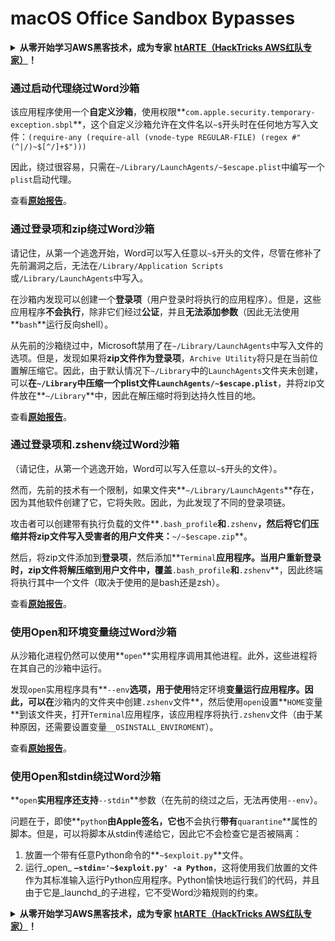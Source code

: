 # macOS Office Sandbox Bypasses

<details>

<summary><strong>从零开始学习AWS黑客技术，成为专家</strong> <a href="https://training.hacktricks.xyz/courses/arte"><strong>htARTE（HackTricks AWS红队专家）</strong></a><strong>！</strong></summary>

支持HackTricks的其他方式：

* 如果您想看到您的**公司在HackTricks中做广告**或**下载PDF格式的HackTricks**，请查看[**订阅计划**](https://github.com/sponsors/carlospolop)!
* 获取[**官方PEASS和HackTricks周边产品**](https://peass.creator-spring.com)
* 探索[**PEASS家族**](https://opensea.io/collection/the-peass-family)，我们独家的[**NFTs**](https://opensea.io/collection/the-peass-family)收藏品
* **加入** 💬 [**Discord群**](https://discord.gg/hRep4RUj7f) 或 [**电报群**](https://t.me/peass) 或在**Twitter**上关注我们 🐦 [**@carlospolopm**](https://twitter.com/hacktricks_live)**。**
* 通过向[**HackTricks**](https://github.com/carlospolop/hacktricks)和[**HackTricks Cloud**](https://github.com/carlospolop/hacktricks-cloud) github仓库提交PR来分享您的黑客技巧。

</details>

### 通过启动代理绕过Word沙箱

该应用程序使用一个**自定义沙箱**，使用权限**`com.apple.security.temporary-exception.sbpl`**，这个自定义沙箱允许在文件名以`~$`开头时在任何地方写入文件：`(require-any (require-all (vnode-type REGULAR-FILE) (regex #"(^|/)~$[^/]+$")))`

因此，绕过很容易，只需在`~/Library/LaunchAgents/~$escape.plist`中编写一个`plist`启动代理。

查看[**原始报告**](https://www.mdsec.co.uk/2018/08/escaping-the-sandbox-microsoft-office-on-macos/)。

### 通过登录项和zip绕过Word沙箱

请记住，从第一个逃逸开始，Word可以写入任意以`~$`开头的文件，尽管在修补了先前漏洞之后，无法在`/Library/Application Scripts`或`/Library/LaunchAgents`中写入。

在沙箱内发现可以创建一个**登录项**（用户登录时将执行的应用程序）。但是，这些应用程序**不会执行**，除非它们经过**公证**，并且**无法添加参数**（因此无法使用**`bash`**运行反向shell）。

从先前的沙箱绕过中，Microsoft禁用了在`~/Library/LaunchAgents`中写入文件的选项。但是，发现如果将**zip文件作为登录项**，`Archive Utility`将只是在当前位置解压缩它。因此，由于默认情况下`~/Library`中的`LaunchAgents`文件夹未创建，可以**在`~/Library`中压缩一个plist文件`LaunchAgents/~$escape.plist`**，并将zip文件放在**`~/Library`**中，因此在解压缩时将到达持久性目的地。

查看[**原始报告**](https://objective-see.org/blog/blog_0x4B.html)。

### 通过登录项和.zshenv绕过Word沙箱

（请记住，从第一个逃逸开始，Word可以写入任意以`~$`开头的文件）。

然而，先前的技术有一个限制，如果文件夹**`~/Library/LaunchAgents`**存在，因为其他软件创建了它，它将失败。因此，为此发现了不同的登录项链。

攻击者可以创建带有执行负载的文件**`.bash_profile`**和**`.zshenv`**，然后将它们压缩并将zip文件写入受害者的用户文件夹：**`~/~$escape.zip`**。

然后，将zip文件添加到**登录项**，然后添加**`Terminal`**应用程序。当用户重新登录时，zip文件将解压缩到用户文件中，覆盖**`.bash_profile`**和**`.zshenv`**，因此终端将执行其中一个文件（取决于使用的是bash还是zsh）。

查看[**原始报告**](https://desi-jarvis.medium.com/office365-macos-sandbox-escape-fcce4fa4123c)。

### 使用Open和环境变量绕过Word沙箱

从沙箱化进程仍然可以使用**`open`**实用程序调用其他进程。此外，这些进程将在其自己的沙箱中运行。

发现`open`实用程序具有**`--env`**选项，用于使用**特定环境**变量运行应用程序。因此，可以在**沙箱内的文件夹中创建`.zshenv`文件**，然后使用`open`设置**`HOME`变量**到该文件夹，打开`Terminal`应用程序，该应用程序将执行`.zshenv`文件（由于某种原因，还需要设置变量`__OSINSTALL_ENVIROMENT`）。

查看[**原始报告**](https://perception-point.io/blog/technical-analysis-of-cve-2021-30864/)。

### 使用Open和stdin绕过Word沙箱

**`open`**实用程序还支持**`--stdin`**参数（在先前的绕过之后，无法再使用`--env`）。

问题在于，即使**`python`**由Apple签名，它也**不会执行**带有**`quarantine`**属性的脚本。但是，可以将脚本从stdin传递给它，因此它不会检查它是否被隔离：&#x20;

1. 放置一个带有任意Python命令的**`~$exploit.py`**文件。
2. 运行_open_ **`–stdin='~$exploit.py' -a Python`**，这将使用我们放置的文件作为其标准输入运行Python应用程序。Python愉快地运行我们的代码，并且由于它是_launchd_的子进程，它不受Word沙箱规则的约束。

<details>

<summary><strong>从零开始学习AWS黑客技术，成为专家</strong> <a href="https://training.hacktricks.xyz/courses/arte"><strong>htARTE（HackTricks AWS红队专家）</strong></a><strong>！</strong></summary>

支持HackTricks的其他方式：

* 如果您想看到您的**公司在HackTricks中做广告**或**下载PDF格式的HackTricks**，请查看[**订阅计划**](https://github.com/sponsors/carlospolop)!
* 获取[**官方PEASS和HackTricks周边产品**](https://peass.creator-spring.com)
* 探索[**PEASS家族**](https://opensea.io/collection/the-peass-family)，我们独家的[**NFTs**](https://opensea.io/collection/the-peass-family)收藏品
* **加入** 💬 [**Discord群**](https://discord.gg/hRep4RUj7f) 或 [**电报群**](https://t.me/peass) 或在**Twitter**上关注我们 🐦 [**@carlospolopm**](https://twitter.com/hacktricks_live)**。**
* 通过向[**HackTricks**](https://github.com/carlospolop/hacktricks)和[**HackTricks Cloud**](https://github.com/carlospolop/hacktricks-cloud) github仓库提交PR来分享您的黑客技巧。

</details>
